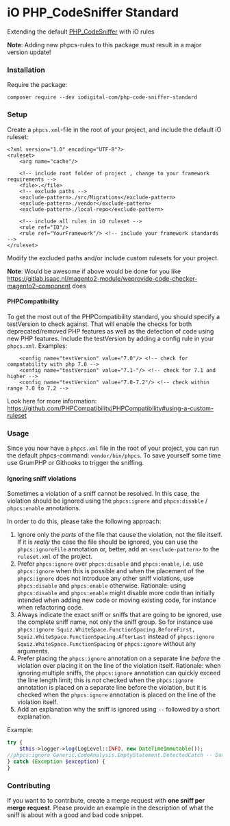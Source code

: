 iO PHP_CodeSniffer Standard
===========

Extending the default [PHP_CodeSniffer](https://github.com/squizlabs/PHP_CodeSniffer) with iO rules

**Note**: Adding new phpcs-rules to this package must result in a major version update!

### Installation

Require the package:

```
composer require --dev iodigital-com/php-code-sniffer-standard
```


### Setup
Create a `phpcs.xml`-file in the root of your project, and include the default iO ruleset:

```
<?xml version="1.0" encoding="UTF-8"?>
<ruleset>
    <arg name="cache"/>

    <!-- include root folder of project , change to your framework requirements -->
    <file>.</file>
    <!-- exclude paths -->
    <exclude-pattern>./src/Migrations</exclude-pattern>
    <exclude-pattern>./vendor</exclude-pattern>
    <exclude-pattern>./local-repo</exclude-pattern>

    <!-- include all rules in iO ruleset -->
    <rule ref="IO"/>
    <rule ref="YourFramework"/> <!-- include your framework standards -->
</ruleset>
```

Modify the excluded paths and/or include custom rulesets for your project.

**Note**: Would be awesome if above would be done for you like https://gitlab.isaac.nl/magento2-module/weprovide-code-checker-magento2-component does


#### PHPCompatibility

To get the most out of the PHPCompatibility standard, you should specify a testVersion to check against.
That will enable the checks for both deprecated/removed PHP features as well as the detection of code using new PHP features.
Include the testVersion by adding a config rule in your `phpcs.xml`. Examples:

```
    <config name="testVersion" value="7.0"/> <!-- check for compatability with php 7.0 -->
    <config name="testVersion" value="7.1-"/> <!-- check for 7.1 and higher -->
    <config name="testVersion" value="7.0-7.2"/> <!-- check within range 7.0 to 7.2 -->
```

Look here for more information: https://github.com/PHPCompatibility/PHPCompatibility#using-a-custom-ruleset

### Usage

Since you now have a `phpcs.xml` file in the root of your project, you can run the default phpcs-command: `vendor/bin/phpcs`. To save yourself some time use GrumPHP or Githooks to trigger the sniffing.

#### Ignoring sniff violations

Sometimes a violation of a sniff cannot be resolved. In this case, the violation should be ignored using the `phpcs:ignore` and `phpcs:disable` / `phpcs:enable` annotations.

In order to do this, please take the following approach:
1. Ignore only the *parts* of the file that cause the violation, not the file itself. If it is *really* the case the file should be ignored, you can use the `phpcs:ignoreFile` annotation or, better, add an `<exclude-pattern>` to the `ruleset.xml` of the project.
2. Prefer `phpcs:ignore` over `phpcs:disable` and `phpcs:enable`, i.e. use `phpcs:ignore` when this is possible and when the placement of the `phpcs:ignore` does not introduce any other sniff violations, use `phpcs:disable` and `phpcs:enable` otherwise. Rationale: using `phpcs:disable` and `phpcs:enable` might disable more code than initially intended when adding new code or moving existing code, for instance when refactoring code.
3. Always indicate the exact sniff or sniffs that are going to be ignored, use the complete sniff name, not only the sniff group. So for instance use `phpcs:ignore Squiz.WhiteSpace.FunctionSpacing.BeforeFirst, Squiz.WhiteSpace.FunctionSpacing.AfterLast` instead of `phpcs:ignore Squiz.WhiteSpace.FunctionSpacing` or `phpcs:ignore` without any arguments.
4. Prefer placing the `phpcs:ignore` annotation on a separate line *before* the violation over placing it on the line of the violation itself. Rationale: when ignoring multiple sniffs, the `phpcs:ignore` annotation can quickly exceed the line length limit; this is *not* checked when the `phpcs:ignore` annotation is placed on a separate line before the violation, but it is checked when the `phpcs:ignore` annotation is placed on the line of the violation itself.
5. Add an explanation why the sniff is ignored using `--` followed by a short explanation.

Example:

```php
try {
    $this->logger->log(LogLevel::INFO, new DateTimeImmutable());
//phpcs:ignore Generic.CodeAnalysis.EmptyStatement.DetectedCatch -- DateTimeImmutable creation cannot fail in this case
} catch (Exception $exception) {
}
```

### Contributing

If you want to to contribute, create a merge request with **one sniff per merge request**. Please provide
an example in the description of what the sniff is about with a good and bad code snippet.
